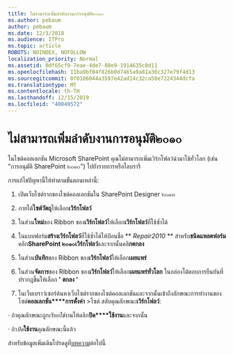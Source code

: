 ```yaml
---
title: ไม่สามารถเพิ่มลำดับงานการอนุมัติ๒๐๑๐
ms.author: pebaum
author: pebaum
ms.date: 12/3/2018
ms.audience: ITPro
ms.topic: article
ROBOTS: NOINDEX, NOFOLLOW
localization_priority: Normal
ms.assetid: 0df65cf9-7eae-4de7-88e9-1914635c8d11
ms.openlocfilehash: 11ba9bf04f826b0d7465a9a81a36c327e79f4d13
ms.sourcegitcommit: 0f0186044a3597e42ad14c32ca58e7224344dcfa
ms.translationtype: MT
ms.contentlocale: th-TH
ms.lasthandoff: 12/15/2019
ms.locfileid: "40049572"
---
```

# <a name="unable-to-add-2010-approval-workflow"></a>ไม่สามารถเพิ่มลำดับงานการอนุมัติ๒๐๑๐

ในไซต์คอลเลกชัน Microsoft SharePoint คุณไม่สามารถเพิ่มเวิร์กโฟลว์นำมาใช้ทั่วโลก (เช่น "การอนุมัติ SharePoint ๒๐๑๐") ไปยังรายการหรือไลบรารี
  
การแก้ไขปัญหานี้ให้ทำตามขั้นตอนเหล่านี้: 
  
1. เปิดเว็บไซต์รากของไซต์คอลเลกชันใน SharePoint Designer ๒๐๑๓
  
2. ภายใต้**ไซต์วัตถุ**ให้เลือก**เวิร์กโฟลว์** 
  
3. ในส่วน**ใหม่**ของ Ribbon ของ**เวิร์กโฟลว์**ให้เลือก**เวิร์กโฟลว์**ที่ใช้ซ้ำได้ 
  
4. ในแบบฟอร์ม**สร้างเวิร์กโฟลว์**ที่ใช้ซ้ำได้ให้ป้อนชื่อ ** *Repair2010* ** สำหรับ**ชนิดแพลตฟอร์ม**คลิก**SharePoint ๒๐๑๐เวิร์กโฟลว์**และจากนั้นคลิ**กตกลง** 
  
1. ในส่วน**บันทึก**ของ Ribbon ของ**เวิร์กโฟลว์**ให้เลือก**เผยแพร่** 
  
2. ในส่วน**จัดการ**ของ Ribbon ของ**เวิร์กโฟลว์**ให้เลือก**เผยแพร่ทั่วโลก** ในกล่องโต้ตอบการยืนยันที่ปรากฏขึ้นให้เลือก **' ตกลง '** 
  
3. ในเว็บเบราว์เซอร์ค้นหาเว็บไซต์รากของไซต์คอลเลกชันและจากนั้นเข้าถึงลักษณะการทำงานของไซต์**คอลเลกชัน****การตั้งค่า** \>ไซต์ สลับคุณลักษณะ**เวิร์กโฟลว์**: 
  
· ถ้าคุณลักษณะถูก*เรียกใช้*งานให้คลิก**ปิด****ใช้งาน**และจากนั้น 
  
· ถ้า*ปิด***ใช้งาน**คุณลักษณะนี้แล้ว 
  
สำหรับข้อมูลเพิ่มเติมโปรดดูที่[บทความ](https://go.microsoft.com/fwlink/?linkid=2047770&amp;clcid=0x409)ต่อไปนี้
  

